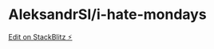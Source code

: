 # AleksandrSl/i-hate-mondays

[Edit on StackBlitz ⚡️](https://local.stackblitz.com:3000/edit/js-c3zt9p0000-ggk81d)